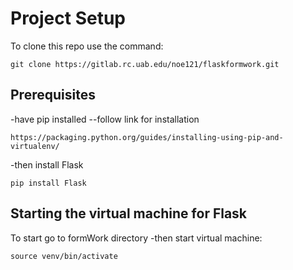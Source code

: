 # Project Setup 


To clone this repo use the command: 
```
git clone https://gitlab.rc.uab.edu/noe121/flaskformwork.git

```
## Prerequisites 
-have pip installed 
--follow link for installation 
```
https://packaging.python.org/guides/installing-using-pip-and-virtualenv/
```
-then install Flask 
```
pip install Flask
```

## Starting the virtual machine for Flask

To start go to formWork directory 
-then start virtual machine:
```
source venv/bin/activate 
```

